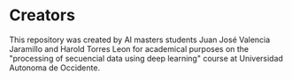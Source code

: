 # Creators
This repository was created by AI masters students Juan José Valencia Jaramillo and Harold Torres Leon for academical purposes on the "processing of secuencial data using deep learning" course at Universidad Autonoma de Occidente.